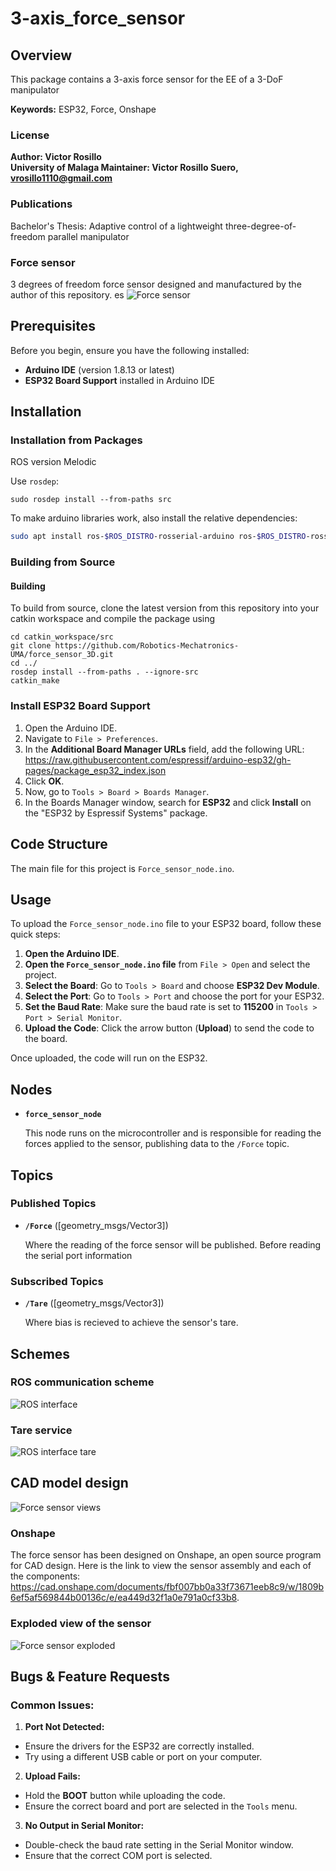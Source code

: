 # 3-axis_force_sensor

## Overview

This package contains a 3-axis force sensor for the EE of a 3-DoF manipulator

**Keywords:** ESP32, Force, Onshape

### License

**Author: Victor Rosillo<br />
University of Malaga
Maintainer: Victor Rosillo Suero, vrosillo1110@gmail.com**

<!-- This is research code, expect that it changes often and any fitness for a particular purpose is disclaimed. -->

<!-- [![Build Status](http://rsl-ci.ethz.ch/buildStatus/icon?job=ros_best_practices)](http://rsl-ci.ethz.ch/job/ros_best_practices/) -->

<!-- ![Delta manipulator](images/Delta_Manipulator.jpeg) -->


### Publications

Bachelor's Thesis: Adaptive control of a lightweight three-degree-of-freedom parallel
manipulator

### Force sensor 

3 degrees of freedom force sensor designed and manufactured by the author of this repository.
es
![Force sensor](images/force_sensor.jpg)

## Prerequisites

Before you begin, ensure you have the following installed:

- **Arduino IDE** (version 1.8.13 or latest)
- **ESP32 Board Support** installed in Arduino IDE


## Installation

### Installation from Packages
ROS version Melodic
    
Use `rosdep`:

	sudo rosdep install --from-paths src

To make arduino libraries work, also install the relative dependencies:
```bash
sudo apt install ros-$ROS_DISTRO-rosserial-arduino ros-$ROS_DISTRO-rosserial
```
### Building from Source

#### Building

To build from source, clone the latest version from this repository into your catkin workspace and compile the package using

	cd catkin_workspace/src
	git clone https://github.com/Robotics-Mechatronics-UMA/force_sensor_3D.git
	cd ../
	rosdep install --from-paths . --ignore-src
	catkin_make


### Install ESP32 Board Support

1. Open the Arduino IDE.
2. Navigate to `File > Preferences`.
3. In the **Additional Board Manager URLs** field, add the following URL: https://raw.githubusercontent.com/espressif/arduino-esp32/gh-pages/package_esp32_index.json
4. Click **OK**.
5. Now, go to `Tools > Board > Boards Manager`.
6. In the Boards Manager window, search for **ESP32** and click **Install** on the "ESP32 by Espressif Systems" package.


## Code Structure

The main file for this project is `Force_sensor_node.ino`.


## Usage

To upload the `Force_sensor_node.ino` file to your ESP32 board, follow these quick steps:

1. **Open the Arduino IDE**.
2. **Open the `Force_sensor_node.ino` file** from `File > Open` and select the project.
3. **Select the Board**: Go to `Tools > Board` and choose **ESP32 Dev Module**.
4. **Select the Port**: Go to `Tools > Port` and choose the port for your ESP32.
5. **Set the Baud Rate**: Make sure the baud rate is set to **115200** in `Tools > Port > Serial Monitor`.
5. **Upload the Code**: Click the arrow button (**Upload**) to send the code to the board.

Once uploaded, the code will run on the ESP32.

## Nodes
* **`force_sensor_node`**

	This node runs on the microcontroller and is responsible for reading the forces applied to the sensor, publishing data to the `/Force` topic.

	

## Topics

### Published Topics

* **`/Force`** ([geometry_msgs/Vector3])

	Where the reading of the force sensor will be published. Before reading the serial port information

### Subscribed Topics

* **`/Tare`** ([geometry_msgs/Vector3])

	Where bias is recieved to achieve the sensor's tare.

## Schemes

### ROS communication scheme

![ROS interface](images/ROS_scheme.jpg)

### Tare service

![ROS interface tare](images/Tare_srv.jpg)


## CAD model design

![Force sensor views](images/force_sensor_CAD.jpg)

### Onshape

The force sensor has been designed on Onshape, an open source program for CAD design.
Here is the link to view the sensor assembly and each of the components: https://cad.onshape.com/documents/fbf007bb0a33f73671eeb8c9/w/1809b6ef5af569844b00136c/e/ea449d32f1a0e791a0cf33b8.

### Exploded view of the sensor

![Force sensor exploded](images/exploded_view.jpg)


## Bugs & Feature Requests

### Common Issues:

1. **Port Not Detected:**
- Ensure the drivers for the ESP32 are correctly installed.
- Try using a different USB cable or port on your computer.

2. **Upload Fails:**
- Hold the **BOOT** button while uploading the code.
- Ensure the correct board and port are selected in the `Tools` menu.

3. **No Output in Serial Monitor:**
- Double-check the baud rate setting in the Serial Monitor window.
- Ensure that the correct COM port is selected.
